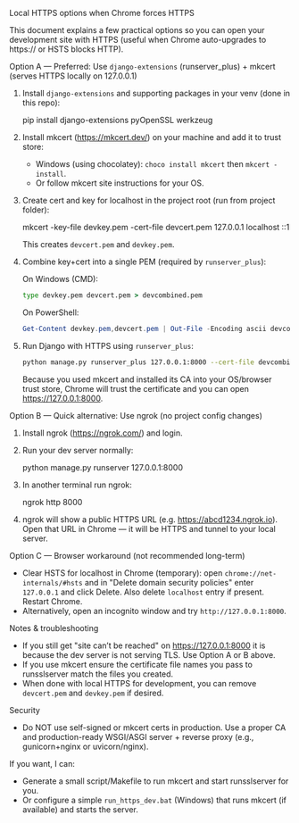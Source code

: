 Local HTTPS options when Chrome forces HTTPS

This document explains a few practical options so you can open your development site with HTTPS (useful when Chrome auto-upgrades to https:// or HSTS blocks HTTP).

Option A — Preferred: Use `django-extensions` (runserver_plus) + mkcert (serves HTTPS locally on 127.0.0.1)

1. Install `django-extensions` and supporting packages in your venv (done in this repo):

   pip install django-extensions pyOpenSSL werkzeug

2. Install mkcert (https://mkcert.dev/) on your machine and add it to trust store:
   - Windows (using chocolatey): `choco install mkcert` then `mkcert -install`.
   - Or follow mkcert site instructions for your OS.

3. Create cert and key for localhost in the project root (run from project folder):

   mkcert -key-file devkey.pem -cert-file devcert.pem 127.0.0.1 localhost ::1

   This creates `devcert.pem` and `devkey.pem`.

4. Combine key+cert into a single PEM (required by `runserver_plus`):

   On Windows (CMD):
   ```cmd
   type devkey.pem devcert.pem > devcombined.pem
   ```

   On PowerShell:
   ```powershell
   Get-Content devkey.pem,devcert.pem | Out-File -Encoding ascii devcombined.pem -Force
   ```

5. Run Django with HTTPS using `runserver_plus`:

   ```bash
   python manage.py runserver_plus 127.0.0.1:8000 --cert-file devcombined.pem
   ```

   Because you used mkcert and installed its CA into your OS/browser trust store, Chrome will trust the certificate and you can open https://127.0.0.1:8000.

Option B — Quick alternative: Use ngrok (no project config changes)
1. Install ngrok (https://ngrok.com/) and login.
2. Run your dev server normally:

   python manage.py runserver 127.0.0.1:8000

3. In another terminal run ngrok:

   ngrok http 8000

4. ngrok will show a public HTTPS URL (e.g. https://abcd1234.ngrok.io). Open that URL in Chrome — it will be HTTPS and tunnel to your local server.

Option C — Browser workaround (not recommended long-term)
- Clear HSTS for localhost in Chrome (temporary): open `chrome://net-internals/#hsts` and in "Delete domain security policies" enter `127.0.0.1` and click Delete. Also delete `localhost` entry if present. Restart Chrome.
- Alternatively, open an incognito window and try `http://127.0.0.1:8000`.

Notes & troubleshooting
- If you still get "site can’t be reached" on https://127.0.0.1:8000 it is because the dev server is not serving TLS. Use Option A or B above.
- If you use mkcert ensure the certificate file names you pass to runsslserver match the files you created.
- When done with local HTTPS for development, you can remove `devcert.pem` and `devkey.pem` if desired.

Security
- Do NOT use self-signed or mkcert certs in production. Use a proper CA and production-ready WSGI/ASGI server + reverse proxy (e.g., gunicorn+nginx or uvicorn/nginx).

If you want, I can:
- Generate a small script/Makefile to run mkcert and start runsslserver for you.
- Or configure a simple `run_https_dev.bat` (Windows) that runs mkcert (if available) and starts the server.
